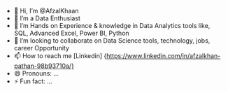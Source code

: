 - 👋 Hi, I’m @AfzalKhaan
- 👀 I’m a Data Enthusiast
- 🌱 I’m Hands on Experience & knowledge in Data Analytics tools like, SQL, Advanced Excel, Power BI, Python
- 💞️ I’m looking to collaborate on Data Science tools, technology, jobs, career Opportunity
- 📫 How to reach me [Linkedin] {https://www.linkedin.com/in/afzalkhan-pathan-98b93710a/} 
- 😄 Pronouns: ...
- ⚡ Fun fact: ...

<!---
AfzalKhaan/AfzalKhaan is a ✨ special ✨ repository because its `README.md` (this file) appears on your GitHub profile.
You can click the Preview link to take a look at your changes.
--->
